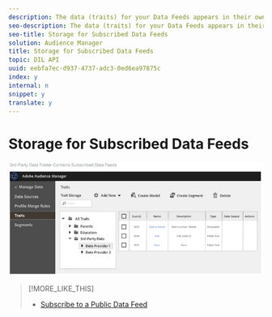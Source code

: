 ```yaml
---
description: The data (traits) for your Data Feeds appears in their own trait storage folders. Go to Audience Data > Traits and expand the 3rd-Party Data folder to view and work with the traits in your subscribed feeds. Look for the sub-folder named after your Data Provider. Those contain folders named after the individual Data Feed and list traits provided by the feed.
seo-description: The data (traits) for your Data Feeds appears in their own trait storage folders. Go to Audience Data > Traits and expand the 3rd-Party Data folder to view and work with the traits in your subscribed feeds. Look for the sub-folder named after your Data Provider. Those contain folders named after the individual Data Feed and list traits provided by the feed.
seo-title: Storage for Subscribed Data Feeds
solution: Audience Manager
title: Storage for Subscribed Data Feeds
topic: DIL API
uuid: eebfa7ec-d937-4737-adc3-0ed6ea97875c
index: y
internal: n
snippet: y
translate: y
---
```


# Storage for Subscribed Data Feeds

![](assets/subscribe5.png) 
>[!MORE_LIKE_THIS]
>
>* [ Subscribe to a Public Data Feed ](t_subscribe_feed.md#task_F0E25DBC6326475497D5A086EF9B3182)
